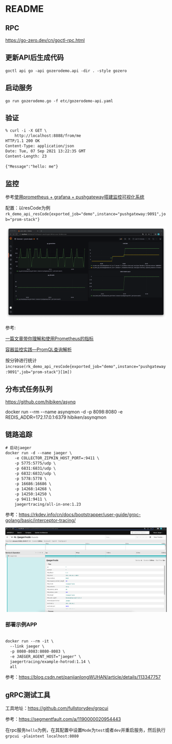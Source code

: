 # README

## RPC

https://go-zero.dev/cn/goctl-rpc.html

## 更新API后生成代码

`goctl api go -api gozerodemo.api -dir . -style gozero`

## 启动服务

`go run gozerodemo.go -f etc/gozerodemo-api.yaml`

## 验证

```
% curl -i -X GET \
    http://localhost:8888/from/me 
HTTP/1.1 200 OK
Content-Type: application/json
Date: Tue, 07 Sep 2021 13:22:35 GMT
Content-Length: 23

{"Message":"hello: me"} 
```

## 监控

参考[使用prometheus + grafana + pushgateway搭建监控可视化系统](https://juejin.cn/post/6844903848230944776)

配置：以resCode为例 `rk_demo_api_resCode{exported_job="demo",instance="pushgateway:9091",job="prom-stack"}`

![](imgs/img.png)

参考:

[一篇文章带你理解和使用Prometheus的指标](https://frezc.github.io/2019/08/03/prometheus-metrics/)

[容器监控实践—PromQL查询解析](https://segmentfault.com/a/1190000018372390)

按分钟进行统计 `increase(rk_demo_api_resCode{exported_job="demo",instance="pushgateway:9091",job="prom-stack"}[1m])`

## 分布式任务队列

https://github.com/hibiken/asynq

docker run --rm --name asynqmon -d -p 8098:8080 -e REDIS_ADDR=172.17.0.1:6379 hibiken/asynqmon

## 链路追踪

```shell
# 启动jaeger
docker run -d --name jaeger \
    -e COLLECTOR_ZIPKIN_HOST_PORT=:9411 \
    -p 5775:5775/udp \
    -p 6831:6831/udp \
    -p 6832:6832/udp \
    -p 5778:5778 \
    -p 16686:16686 \
    -p 14268:14268 \
    -p 14250:14250 \
    -p 9411:9411 \
    jaegertracing/all-in-one:1.23
```

参考：https://rkdev.info/cn/docs/bootstrapper/user-guide/grpc-golang/basic/interceptor-tracing/

![img.png](imgs/jaeger.png)

### 部署示例APP

```shell

docker run --rm -it \
  --link jaeger \
  -p 8080-8083:8080-8083 \
  -e JAEGER_AGENT_HOST="jaeger" \
  jaegertracing/example-hotrod:1.14 \
  all
```

参考：https://blog.csdn.net/panjianlongWUHAN/article/details/113347757

## gRPC测试工具

工具地址：https://github.com/fullstorydev/grpcui

参考：https://segmentfault.com/a/1190000020954443

在rpc服务`hello`为例，在其配置中设置`Mode`为`test`或者`dev`并重启服务，然后执行`grpcui -plaintext localhost:8080`